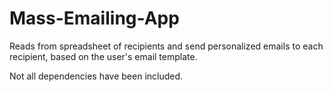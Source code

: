 # Mass-Emailing-App

Reads from spreadsheet of recipients and send personalized emails to each recipient, based on the user's email template.

Not all dependencies have been included.

